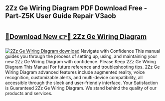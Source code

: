 ## 2Zz Ge Wiring Diagram PDF Download Free - Part-Z5K User Guide Repair V3aob

# <h2><a href="http://dfqffa.blite.top/?on=2Zz+Ge+Wiring+Diagram">🔗Download New 👉🔴 2Zz Ge Wiring Diagram</a></h2>

[![2Zz Ge Wiring Diagram download](https://i.imgur.com/lujVjoI.png)](http://dfqffa.blite.top/?on=2Zz+Ge+Wiring+Diagram)
Navigate with Confidence This manual guides you through the process of setting up, using, and maintaining your new 2Zz Ge Wiring Diagram with confidence. Please Keep 2Zz Ge Wiring Diagram This Manual For future reference and troubleshooting tips. 2Zz Ge Wiring Diagram advanced features include augmented reality, voice recognition, customizable alerts, and multi-device compatibility, all accessible through the sleek and user-friendly interface. Your Satisfaction is Guaranteed 2Zz Ge Wiring Diagram. We stand behind the quality of our products and services.
